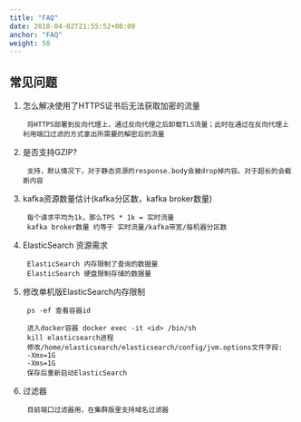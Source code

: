 ```yaml
---
title: "FAQ"
date: 2018-04-02T21:55:52+08:00
anchor: "FAQ"
weight: 50
---
```


## 常见问题

1. 怎么解决使用了HTTPS证书后无法获取加密的流量

		将HTTPS部署到反向代理上，通过反向代理之后卸载TLS流量；此时在通过在反向代理上利用端口过滤的方式拿出所需要的解密后的流量

2. 是否支持GZIP?

		支持，默认情况下，对于静态资源的response.body会被drop掉内容。对于超长的会截断内容

2. kafka资源数量估计(kafka分区数，kafka broker数量)

		每个请求平均为1k，那么TPS * 1k = 实时流量
		kafka broker数量 约等于 实时流量/kafka带宽/每机器分区数

3. ElasticSearch 资源需求

		ElasticSearch 内存限制了查询的数据量
		ElasticSearch 硬盘限制存储的数据量

4. 修改单机版ElasticSearch内存限制

		ps -ef 查看容器id
	
		进入docker容器 docker exec -it <id> /bin/sh
		kill elasticsearch进程
		修改/home/elasticsearch/elasticsearch/config/jvm.options文件字段:
		-Xmx=1G
		-Xms=1G
		保存后重新启动ElasticSearch
	
5. 过滤器

		目前端口过滤器用，在集群版里支持域名过滤器